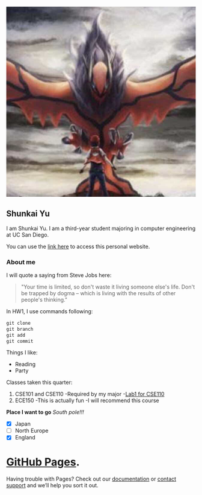 ![Image](pokemon.png)
## Shunkai Yu

I am Shunkai Yu. I am a third-year student majoring in computer engineering at UC San Diego.

You can use the [link here](https://github.com/shunkaiyu/shunkaiyu.github.io/edit/main/shunkaiyu.md) to access this personal website.

### About me

I will quote a saying from Steve Jobs here:

>"Your time is limited, so don't waste it living someone else's life. Don't be trapped by dogma – which is living with the results of other people's thinking." 

In HW1, I use commands following:
```
git clone
git branch
git add
git commit
```

Things I like:

- Reading
- Party

Classes taken this quarter:

1. CSE101 and CSE110
  -Required by my major
  -[Lab1 for CSE110](shunkaiyu/Lab1/README.md)
2. ECE150
  -This is actually fun
  -I will recommend this course

**Place I want to go**  _South pole!!!_ 
- [x] Japan
- [ ] North Europe
- [x] England

# [GitHub Pages](https://pages.github.com/).

Having trouble with Pages? Check out our [documentation](https://docs.github.com/categories/github-pages-basics/) or [contact support](https://github.com/contact) and we’ll help you sort it out.
